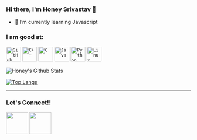 ### Hi there, I'm Honey Srivastav 👋

- 🌱 I’m currently learning Javascript

### I am good at:
<code><img width="40px" src="https://img.icons8.com/fluent/2x/github.png" title="GitHub"/></code>
<code><img width="40px" src="https://img.icons8.com/color/2x/c-plus-plus-logo.png" title="C++"/></code>
<code><img width="40px" src="https://img.icons8.com/color/2x/c-programming.png" title="C"/></code>
<code><img width="40px" src="https://img.icons8.com/color/2x/java-coffee-cup-logo.png" title="Java"/></code>
<code><img width="40px" src="https://lh3.googleusercontent.com/proxy/YzY482fHtsxa2JvbQlPe57MPZ19UuK97m0w2FybtlhLF-TXfUBZSXaAdz2Z8OqStMzcjBRYmPLMD1Lw82K6JUY2p3oI" title="Python"/></code>
<code><img width="40px" src="https://img.icons8.com/color/2x/linux.png" title="Linux"/></code>

![Honey's Github Stats](https://github-readme-stats.vercel.app/api?username=Honey20&theme=merko&show_icons=true)

[![Top Langs](https://github-readme-stats.vercel.app/api/top-langs/?username=Honey20&theme=merko&layout=compact)](https://github.com/Honey20/github-readme-stats)

--------------------
### Let's Connect!!
<a href="https://www.linkedin.com/in/honey-srivastav208/">
	<img align="left" width="60px" src="https://img.icons8.com/plasticine/2x/linkedin.png" />
</a>
<a href = "mailto: srivastav.honey20@gmail.com">
	<img align="left" width="60px" src="https://img.icons8.com/plasticine/2x/gmail.png" />
</a>
<br>
